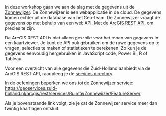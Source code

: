 In deze workshop gaan we aan de slag met de gegevens uit de [Zonnewijzer](https://www.arcgis.com/apps/webappviewer/index.html?id=3b6236d6aa6349699a9165b0d64b6299). De Zonnewijzer is een webapplicatie in de cloud. De gegevens komen echter uit de database van het Geo-team. De Zonnewijzer vraagt de gegevens op met behulp van een web API. Met de [ArcGIS REST API](https://developers.arcgis.com/rest/), om precies te zijn.    

De ArcGIS REST API is niet alleen geschikt voor het tonen van gegevens in een kaartviewer. Je kunt de API ook gebruiken om de ruwe gegevens op te vragen, selecties te maken of statistieken te berekenen. Zo kun je de gegevens eenvoudig hergebruiken in JavaScript code, Power BI, R of Tableau.   

Voor een overzicht van alle gegevens die Zuid-Holland aanbiedt via de ArcGIS REST API, raadpleeg je de [services directory](https://geoservices.zuid-holland.nl/arcgis/rest/services).    

In de oefeningen beperken we ons tot de Zonnewijzer service:    
https://geoservices.zuid-holland.nl/arcgis/rest/services/Ruimte/Zonnewijzer/FeatureServer   

Als je bovenstaande link volgt, zie je dat de Zonnewijzer service meer dan twintig kaartlagen ontsluit. 